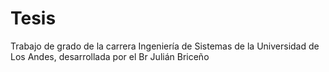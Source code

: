 # Tesis
Trabajo de grado de la carrera Ingeniería de Sistemas de la Universidad de Los Andes, desarrollada por el Br Julián Briceño
